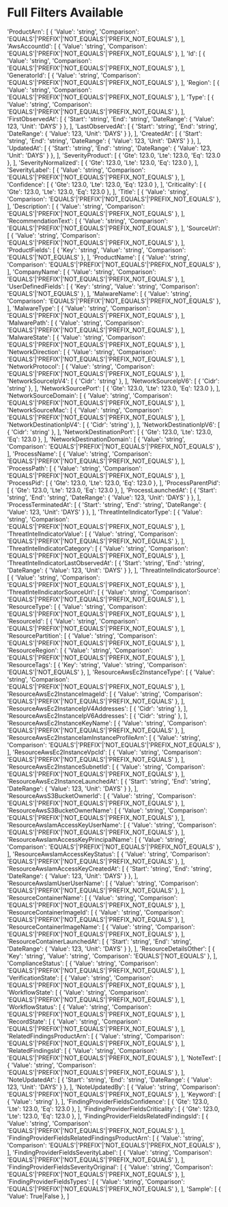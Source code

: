 # Full Filters Available

'ProductArn': [
    {
        'Value': 'string',
        'Comparison': 'EQUALS'|'PREFIX'|'NOT_EQUALS'|'PREFIX_NOT_EQUALS'
    },
],
'AwsAccountId': [
    {
        'Value': 'string',
        'Comparison': 'EQUALS'|'PREFIX'|'NOT_EQUALS'|'PREFIX_NOT_EQUALS'
    },
],
'Id': [
    {
        'Value': 'string',
        'Comparison': 'EQUALS'|'PREFIX'|'NOT_EQUALS'|'PREFIX_NOT_EQUALS'
    },
],
'GeneratorId': [
    {
        'Value': 'string',
        'Comparison': 'EQUALS'|'PREFIX'|'NOT_EQUALS'|'PREFIX_NOT_EQUALS'
    },
],
'Region': [
    {
        'Value': 'string',
        'Comparison': 'EQUALS'|'PREFIX'|'NOT_EQUALS'|'PREFIX_NOT_EQUALS'
    },
],
'Type': [
    {
        'Value': 'string',
        'Comparison': 'EQUALS'|'PREFIX'|'NOT_EQUALS'|'PREFIX_NOT_EQUALS'
    },
],
'FirstObservedAt': [
    {
        'Start': 'string',
        'End': 'string',
        'DateRange': {
            'Value': 123,
            'Unit': 'DAYS'
        }
    },
],
'LastObservedAt': [
    {
        'Start': 'string',
        'End': 'string',
        'DateRange': {
            'Value': 123,
            'Unit': 'DAYS'
        }
    },
],
'CreatedAt': [
    {
        'Start': 'string',
        'End': 'string',
        'DateRange': {
            'Value': 123,
            'Unit': 'DAYS'
        }
    },
],
'UpdatedAt': [
    {
        'Start': 'string',
        'End': 'string',
        'DateRange': {
            'Value': 123,
            'Unit': 'DAYS'
        }
    },
],
'SeverityProduct': [
    {
        'Gte': 123.0,
        'Lte': 123.0,
        'Eq': 123.0
    },
],
'SeverityNormalized': [
    {
        'Gte': 123.0,
        'Lte': 123.0,
        'Eq': 123.0
    },
],
'SeverityLabel': [
    {
        'Value': 'string',
        'Comparison': 'EQUALS'|'PREFIX'|'NOT_EQUALS'|'PREFIX_NOT_EQUALS'
    },
],
'Confidence': [
    {
        'Gte': 123.0,
        'Lte': 123.0,
        'Eq': 123.0
    },
],
'Criticality': [
    {
        'Gte': 123.0,
        'Lte': 123.0,
        'Eq': 123.0
    },
],
'Title': [
    {
        'Value': 'string',
        'Comparison': 'EQUALS'|'PREFIX'|'NOT_EQUALS'|'PREFIX_NOT_EQUALS'
    },
],
'Description': [
    {
        'Value': 'string',
        'Comparison': 'EQUALS'|'PREFIX'|'NOT_EQUALS'|'PREFIX_NOT_EQUALS'
    },
],
'RecommendationText': [
    {
        'Value': 'string',
        'Comparison': 'EQUALS'|'PREFIX'|'NOT_EQUALS'|'PREFIX_NOT_EQUALS'
    },
],
'SourceUrl': [
    {
        'Value': 'string',
        'Comparison': 'EQUALS'|'PREFIX'|'NOT_EQUALS'|'PREFIX_NOT_EQUALS'
    },
],
'ProductFields': [
    {
        'Key': 'string',
        'Value': 'string',
        'Comparison': 'EQUALS'|'NOT_EQUALS'
    },
],
'ProductName': [
    {
        'Value': 'string',
        'Comparison': 'EQUALS'|'PREFIX'|'NOT_EQUALS'|'PREFIX_NOT_EQUALS'
    },
],
'CompanyName': [
    {
        'Value': 'string',
        'Comparison': 'EQUALS'|'PREFIX'|'NOT_EQUALS'|'PREFIX_NOT_EQUALS'
    },
],
'UserDefinedFields': [
    {
        'Key': 'string',
        'Value': 'string',
        'Comparison': 'EQUALS'|'NOT_EQUALS'
    },
],
'MalwareName': [
    {
        'Value': 'string',
        'Comparison': 'EQUALS'|'PREFIX'|'NOT_EQUALS'|'PREFIX_NOT_EQUALS'
    },
],
'MalwareType': [
    {
        'Value': 'string',
        'Comparison': 'EQUALS'|'PREFIX'|'NOT_EQUALS'|'PREFIX_NOT_EQUALS'
    },
],
'MalwarePath': [
    {
        'Value': 'string',
        'Comparison': 'EQUALS'|'PREFIX'|'NOT_EQUALS'|'PREFIX_NOT_EQUALS'
    },
],
'MalwareState': [
    {
        'Value': 'string',
        'Comparison': 'EQUALS'|'PREFIX'|'NOT_EQUALS'|'PREFIX_NOT_EQUALS'
    },
],
'NetworkDirection': [
    {
        'Value': 'string',
        'Comparison': 'EQUALS'|'PREFIX'|'NOT_EQUALS'|'PREFIX_NOT_EQUALS'
    },
],
'NetworkProtocol': [
    {
        'Value': 'string',
        'Comparison': 'EQUALS'|'PREFIX'|'NOT_EQUALS'|'PREFIX_NOT_EQUALS'
    },
],
'NetworkSourceIpV4': [
    {
        'Cidr': 'string'
    },
],
'NetworkSourceIpV6': [
    {
        'Cidr': 'string'
    },
],
'NetworkSourcePort': [
    {
        'Gte': 123.0,
        'Lte': 123.0,
        'Eq': 123.0
    },
],
'NetworkSourceDomain': [
    {
        'Value': 'string',
        'Comparison': 'EQUALS'|'PREFIX'|'NOT_EQUALS'|'PREFIX_NOT_EQUALS'
    },
],
'NetworkSourceMac': [
    {
        'Value': 'string',
        'Comparison': 'EQUALS'|'PREFIX'|'NOT_EQUALS'|'PREFIX_NOT_EQUALS'
    },
],
'NetworkDestinationIpV4': [
    {
        'Cidr': 'string'
    },
],
'NetworkDestinationIpV6': [
    {
        'Cidr': 'string'
    },
],
'NetworkDestinationPort': [
    {
        'Gte': 123.0,
        'Lte': 123.0,
        'Eq': 123.0
    },
],
'NetworkDestinationDomain': [
    {
        'Value': 'string',
        'Comparison': 'EQUALS'|'PREFIX'|'NOT_EQUALS'|'PREFIX_NOT_EQUALS'
    },
],
'ProcessName': [
    {
        'Value': 'string',
        'Comparison': 'EQUALS'|'PREFIX'|'NOT_EQUALS'|'PREFIX_NOT_EQUALS'
    },
],
'ProcessPath': [
    {
        'Value': 'string',
        'Comparison': 'EQUALS'|'PREFIX'|'NOT_EQUALS'|'PREFIX_NOT_EQUALS'
    },
],
'ProcessPid': [
    {
        'Gte': 123.0,
        'Lte': 123.0,
        'Eq': 123.0
    },
],
'ProcessParentPid': [
    {
        'Gte': 123.0,
        'Lte': 123.0,
        'Eq': 123.0
    },
],
'ProcessLaunchedAt': [
    {
        'Start': 'string',
        'End': 'string',
        'DateRange': {
            'Value': 123,
            'Unit': 'DAYS'
        }
    },
],
'ProcessTerminatedAt': [
    {
        'Start': 'string',
        'End': 'string',
        'DateRange': {
            'Value': 123,
            'Unit': 'DAYS'
        }
    },
],
'ThreatIntelIndicatorType': [
    {
        'Value': 'string',
        'Comparison': 'EQUALS'|'PREFIX'|'NOT_EQUALS'|'PREFIX_NOT_EQUALS'
    },
],
'ThreatIntelIndicatorValue': [
    {
        'Value': 'string',
        'Comparison': 'EQUALS'|'PREFIX'|'NOT_EQUALS'|'PREFIX_NOT_EQUALS'
    },
],
'ThreatIntelIndicatorCategory': [
    {
        'Value': 'string',
        'Comparison': 'EQUALS'|'PREFIX'|'NOT_EQUALS'|'PREFIX_NOT_EQUALS'
    },
],
'ThreatIntelIndicatorLastObservedAt': [
    {
        'Start': 'string',
        'End': 'string',
        'DateRange': {
            'Value': 123,
            'Unit': 'DAYS'
        }
    },
],
'ThreatIntelIndicatorSource': [
    {
        'Value': 'string',
        'Comparison': 'EQUALS'|'PREFIX'|'NOT_EQUALS'|'PREFIX_NOT_EQUALS'
    },
],
'ThreatIntelIndicatorSourceUrl': [
    {
        'Value': 'string',
        'Comparison': 'EQUALS'|'PREFIX'|'NOT_EQUALS'|'PREFIX_NOT_EQUALS'
    },
],
'ResourceType': [
    {
        'Value': 'string',
        'Comparison': 'EQUALS'|'PREFIX'|'NOT_EQUALS'|'PREFIX_NOT_EQUALS'
    },
],
'ResourceId': [
    {
        'Value': 'string',
        'Comparison': 'EQUALS'|'PREFIX'|'NOT_EQUALS'|'PREFIX_NOT_EQUALS'
    },
],
'ResourcePartition': [
    {
        'Value': 'string',
        'Comparison': 'EQUALS'|'PREFIX'|'NOT_EQUALS'|'PREFIX_NOT_EQUALS'
    },
],
'ResourceRegion': [
    {
        'Value': 'string',
        'Comparison': 'EQUALS'|'PREFIX'|'NOT_EQUALS'|'PREFIX_NOT_EQUALS'
    },
],
'ResourceTags': [
    {
        'Key': 'string',
        'Value': 'string',
        'Comparison': 'EQUALS'|'NOT_EQUALS'
    },
],
'ResourceAwsEc2InstanceType': [
    {
        'Value': 'string',
        'Comparison': 'EQUALS'|'PREFIX'|'NOT_EQUALS'|'PREFIX_NOT_EQUALS'
    },
],
'ResourceAwsEc2InstanceImageId': [
    {
        'Value': 'string',
        'Comparison': 'EQUALS'|'PREFIX'|'NOT_EQUALS'|'PREFIX_NOT_EQUALS'
    },
],
'ResourceAwsEc2InstanceIpV4Addresses': [
    {
        'Cidr': 'string'
    },
],
'ResourceAwsEc2InstanceIpV6Addresses': [
    {
        'Cidr': 'string'
    },
],
'ResourceAwsEc2InstanceKeyName': [
    {
        'Value': 'string',
        'Comparison': 'EQUALS'|'PREFIX'|'NOT_EQUALS'|'PREFIX_NOT_EQUALS'
    },
],
'ResourceAwsEc2InstanceIamInstanceProfileArn': [
    {
        'Value': 'string',
        'Comparison': 'EQUALS'|'PREFIX'|'NOT_EQUALS'|'PREFIX_NOT_EQUALS'
    },
],
'ResourceAwsEc2InstanceVpcId': [
    {
        'Value': 'string',
        'Comparison': 'EQUALS'|'PREFIX'|'NOT_EQUALS'|'PREFIX_NOT_EQUALS'
    },
],
'ResourceAwsEc2InstanceSubnetId': [
    {
        'Value': 'string',
        'Comparison': 'EQUALS'|'PREFIX'|'NOT_EQUALS'|'PREFIX_NOT_EQUALS'
    },
],
'ResourceAwsEc2InstanceLaunchedAt': [
    {
        'Start': 'string',
        'End': 'string',
        'DateRange': {
            'Value': 123,
            'Unit': 'DAYS'
        }
    },
],
'ResourceAwsS3BucketOwnerId': [
    {
        'Value': 'string',
        'Comparison': 'EQUALS'|'PREFIX'|'NOT_EQUALS'|'PREFIX_NOT_EQUALS'
    },
],
'ResourceAwsS3BucketOwnerName': [
    {
        'Value': 'string',
        'Comparison': 'EQUALS'|'PREFIX'|'NOT_EQUALS'|'PREFIX_NOT_EQUALS'
    },
],
'ResourceAwsIamAccessKeyUserName': [
    {
        'Value': 'string',
        'Comparison': 'EQUALS'|'PREFIX'|'NOT_EQUALS'|'PREFIX_NOT_EQUALS'
    },
],
'ResourceAwsIamAccessKeyPrincipalName': [
    {
        'Value': 'string',
        'Comparison': 'EQUALS'|'PREFIX'|'NOT_EQUALS'|'PREFIX_NOT_EQUALS'
    },
],
'ResourceAwsIamAccessKeyStatus': [
    {
        'Value': 'string',
        'Comparison': 'EQUALS'|'PREFIX'|'NOT_EQUALS'|'PREFIX_NOT_EQUALS'
    },
],
'ResourceAwsIamAccessKeyCreatedAt': [
    {
        'Start': 'string',
        'End': 'string',
        'DateRange': {
            'Value': 123,
            'Unit': 'DAYS'
        }
    },
],
'ResourceAwsIamUserUserName': [
    {
        'Value': 'string',
        'Comparison': 'EQUALS'|'PREFIX'|'NOT_EQUALS'|'PREFIX_NOT_EQUALS'
    },
],
'ResourceContainerName': [
    {
        'Value': 'string',
        'Comparison': 'EQUALS'|'PREFIX'|'NOT_EQUALS'|'PREFIX_NOT_EQUALS'
    },
],
'ResourceContainerImageId': [
    {
        'Value': 'string',
        'Comparison': 'EQUALS'|'PREFIX'|'NOT_EQUALS'|'PREFIX_NOT_EQUALS'
    },
],
'ResourceContainerImageName': [
    {
        'Value': 'string',
        'Comparison': 'EQUALS'|'PREFIX'|'NOT_EQUALS'|'PREFIX_NOT_EQUALS'
    },
],
'ResourceContainerLaunchedAt': [
    {
        'Start': 'string',
        'End': 'string',
        'DateRange': {
            'Value': 123,
            'Unit': 'DAYS'
        }
    },
],
'ResourceDetailsOther': [
    {
        'Key': 'string',
        'Value': 'string',
        'Comparison': 'EQUALS'|'NOT_EQUALS'
    },
],
'ComplianceStatus': [
    {
        'Value': 'string',
        'Comparison': 'EQUALS'|'PREFIX'|'NOT_EQUALS'|'PREFIX_NOT_EQUALS'
    },
],
'VerificationState': [
    {
        'Value': 'string',
        'Comparison': 'EQUALS'|'PREFIX'|'NOT_EQUALS'|'PREFIX_NOT_EQUALS'
    },
],
'WorkflowState': [
    {
        'Value': 'string',
        'Comparison': 'EQUALS'|'PREFIX'|'NOT_EQUALS'|'PREFIX_NOT_EQUALS'
    },
],
'WorkflowStatus': [
    {
        'Value': 'string',
        'Comparison': 'EQUALS'|'PREFIX'|'NOT_EQUALS'|'PREFIX_NOT_EQUALS'
    },
],
'RecordState': [
    {
        'Value': 'string',
        'Comparison': 'EQUALS'|'PREFIX'|'NOT_EQUALS'|'PREFIX_NOT_EQUALS'
    },
],
'RelatedFindingsProductArn': [
    {
        'Value': 'string',
        'Comparison': 'EQUALS'|'PREFIX'|'NOT_EQUALS'|'PREFIX_NOT_EQUALS'
    },
],
'RelatedFindingsId': [
    {
        'Value': 'string',
        'Comparison': 'EQUALS'|'PREFIX'|'NOT_EQUALS'|'PREFIX_NOT_EQUALS'
    },
],
'NoteText': [
    {
        'Value': 'string',
        'Comparison': 'EQUALS'|'PREFIX'|'NOT_EQUALS'|'PREFIX_NOT_EQUALS'
    },
],
'NoteUpdatedAt': [
    {
        'Start': 'string',
        'End': 'string',
        'DateRange': {
            'Value': 123,
            'Unit': 'DAYS'
        }
    },
],
'NoteUpdatedBy': [
    {
        'Value': 'string',
        'Comparison': 'EQUALS'|'PREFIX'|'NOT_EQUALS'|'PREFIX_NOT_EQUALS'
    },
],
'Keyword': [
    {
        'Value': 'string'
    },
],
'FindingProviderFieldsConfidence': [
    {
        'Gte': 123.0,
        'Lte': 123.0,
        'Eq': 123.0
    },
],
'FindingProviderFieldsCriticality': [
    {
        'Gte': 123.0,
        'Lte': 123.0,
        'Eq': 123.0
    },
],
'FindingProviderFieldsRelatedFindingsId': [
    {
        'Value': 'string',
        'Comparison': 'EQUALS'|'PREFIX'|'NOT_EQUALS'|'PREFIX_NOT_EQUALS'
    },
],
'FindingProviderFieldsRelatedFindingsProductArn': [
    {
        'Value': 'string',
        'Comparison': 'EQUALS'|'PREFIX'|'NOT_EQUALS'|'PREFIX_NOT_EQUALS'
    },
],
'FindingProviderFieldsSeverityLabel': [
    {
        'Value': 'string',
        'Comparison': 'EQUALS'|'PREFIX'|'NOT_EQUALS'|'PREFIX_NOT_EQUALS'
    },
],
'FindingProviderFieldsSeverityOriginal': [
    {
        'Value': 'string',
        'Comparison': 'EQUALS'|'PREFIX'|'NOT_EQUALS'|'PREFIX_NOT_EQUALS'
    },
],
'FindingProviderFieldsTypes': [
    {
        'Value': 'string',
        'Comparison': 'EQUALS'|'PREFIX'|'NOT_EQUALS'|'PREFIX_NOT_EQUALS'
    },
],
'Sample': [
    {
        'Value': True|False
    },
]